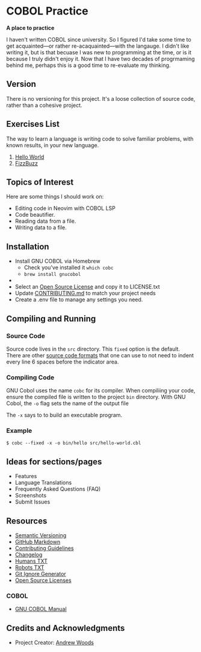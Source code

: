 
# COBOL Practice

__A place to practice__

I haven't written COBOL since university. So I figured I'd take some time to
get acquainted—or rather re-acaquainted—with the langauge. I didn't like
writing it, but is that becuase I was new to programming at the time, or is it
because I truly didn't enjoy it. Now that I have two decades of progrmaming
behind me, perhaps this is a good time to re-evaluate my thinking.

## Version

There is no versioning for this project. It's a loose collection of source
code, rather than a cohesive project.

##  Exercises List

The way to learn a language is writing code to solve familiar problems, with
known results, in your new language.

1. [Hello World](docs/hello-world.md)
1. [FizzBuzz](docs/fizzbuzz.md)


## Topics of Interest

Here are some things I should work on:

* Editing code in Neovim with COBOL LSP
* Code beautifier.
* Reading data from a file.
* Writing data to a file.


## Installation

* Install GNU COBOL via Homebrew
    - Check you've installed it `which cobc`
    - `brew install gnucobol`
*
* Select an [Open Source License](http://opensource.org/licenses) and copy it to LICENSE.txt
* Update [CONTRIBUTING.md](docs/CONTRIBUTING.md) to match your project needs
* Create a .env file to manage any settings you need.

## Compiling and Running

### Source Code

Source code lives in the `src` directory. This `fixed` option is the default.
There are other [source code
formats](https://gnucobol.sourceforge.io/doc/gnucobol.html#Source-format) that one
can use to not need to indent every line 6 spaces before the indicator area.


### Compiling Code

GNU Cobol uses the name `cobc` for its compiler.
When compiliing your code, ensure the compiled file is written to the project
`bin` directory. With GNU Cobol, the `-o` flag sets the name of the output file

The `-x` says to to build an executable program.


### Example

```shell
$ cobc --fixed -x -o bin/hello src/hello-world.cbl
```

## Ideas for sections/pages

* Features
* Language Translations
* Frequently Asked Questions (FAQ)
* Screenshots
* Submit Issues

## Resources

* [Semantic Versioning](http://semver.org)
* [GitHub Markdown](https://help.github.com/categories/writing-on-github/)
* [Contributing Guidelines](https://help.github.com/articles/setting-guidelines-for-repository-contributors/)
* [Changelog](docs/CHANGELOG.md)
* [Humans TXT](http://humanstxt.org/)
* [Robots TXT](http://www.robotstxt.org/)
* [Git Ignore Generator](https://www.gitignore.io/)
* [Open Source Licenses](http://opensource.org/licenses/GPL-3.0)

### COBOL


* [GNU COBOL Manual](https://gnucobol.sourceforge.io/doc/gnucobol.html)


## Credits and Acknowledgments

* Project Creator:  [Andrew Woods](https://andrewwoods.net)

